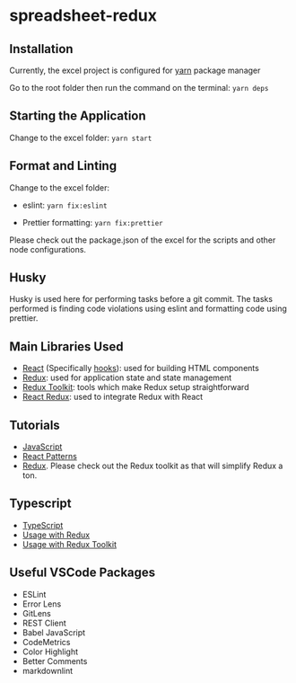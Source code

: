 # spreadsheet-redux

## Installation

Currently, the excel project is configured for [yarn](https://yarnpkg.com/) package manager

Go to the root folder then run the command on the terminal: ```yarn deps```

## Starting the Application

Change to the excel folder: ```yarn start```

## Format and Linting

Change to the excel folder:

- eslint: ```yarn fix:eslint```

- Prettier formatting: ```yarn fix:prettier```

Please check out the package.json of the excel for the scripts and other node configurations.

## Husky

Husky is used here for performing tasks before a git commit. The tasks performed is finding code violations using eslint and formatting code using prettier.

## Main Libraries Used

- [React](https://reactjs.org/) (Specifically [hooks](https://reactjs.org/docs/hooks-overview.html)): used for building HTML components
- [Redux](https://redux.js.org/): used for application state and state management
- [Redux Toolkit](https://redux-toolkit.js.org/): tools which make Redux setup straightforward
- [React Redux](https://react-redux.js.org/): used to integrate Redux with React

## Tutorials

- [JavaScript](https://javascript.info/)
- [React Patterns](https://reactpatterns.com/)
- [Redux](https://egghead.io/courses/getting-started-with-redux). Please check out the Redux toolkit as that will simplify Redux a ton.

## Typescript

- [TypeScript](https://www.typescriptlang.org/)
- [Usage with Redux](https://redux.js.org/recipes/usage-with-typescript)
- [Usage with Redux Toolkit](https://redux-toolkit.js.org/usage/usage-with-typescript)

## Useful VSCode Packages

- ESLint
- Error Lens
- GitLens
- REST Client
- Babel JavaScript
- CodeMetrics
- Color Highlight
- Better Comments
- markdownlint
